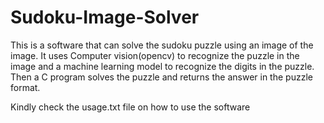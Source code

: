 # Sudoku-Image-Solver
This is a software that can solve the sudoku puzzle using an image of the image. It uses Computer vision(opencv) to recognize the puzzle in the image and a machine learning model to recognize the digits in the puzzle. Then a C program solves the puzzle and returns the answer in the puzzle format.

Kindly check the usage.txt file on how to use the software
